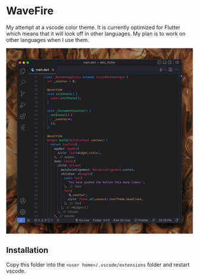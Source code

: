 # WaveFire

My attempt at a vscode color theme. It is currently optimized for Flutter which means that it will look off in other languages.
My plan is to work on other languages when I use them.

![Color Theme Preview](/screenshot.png)

## Installation

Copy this folder into the `<user home>/.vscode/extensions` folder and restart vscode.
